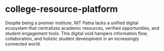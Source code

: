# college-resource-platform
Despite being a premier institute, NIT Patna lacks a unified digital ecosystem that centralizes academic resources, verified opportunities, and student engagement tools. This digital void hampers information flow, collaboration, and holistic student development in an increasingly connected world.
